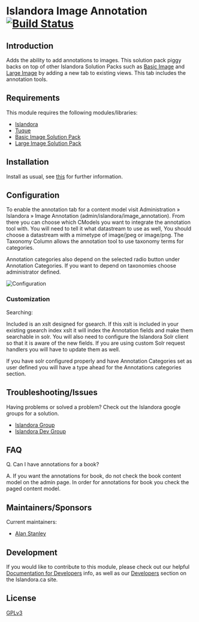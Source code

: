 # Islandora Image Annotation [![Build Status](https://travis-ci.org/Islandora/islandora_image_annotation.png?branch=7.x)](https://travis-ci.org/Islandora/islandora_image_annotation)

## Introduction

Adds the ability to add annotations to images.  This solution pack piggy backs on top of other Islandora Solution Packs such as [Basic Image](https://github.com/Islandora/islandora_solution_pack_image/) and [Large Image](https://github.com/Islandora/islandora_solution_pack_large_image/) by adding a new tab to existing views. This tab includes the annotation tools.


## Requirements

This module requires the following modules/libraries:

* [Islandora](https://github.com/islandora/islandora)
* [Tuque](https://github.com/islandora/tuque)
* [Basic Image Solution Pack](https://github.com/Islandora/islandora_solution_pack_image/)
* [Large Image Solution Pack](https://github.com/Islandora/islandora_solution_pack_large_image/)

## Installation

Install as usual, see [this](https://drupal.org/documentation/install/modules-themes/modules-7) for further information.

## Configuration

To enable the annotation tab for a content model visit Administration » Islandora » Image Annotation (admin/islandora/image_annotation). From there you can choose which CModels
you want to integrate the annotation tool with.  You will need to tell it what datastream to use as well, You should choose a datastream with a mimetype of image/jpeg or image/png. The Taxonomy Column allows the annotation tool to use taxonomy terms for categories.

Annotation categories also depend on the selected radio button under Annotation Categories. If you want to depend on taxonomies choose administrator defined.

![Configuration](http://i.imgur.com/CH0zVs8.png)

### Customization

Searching:

Included is an xslt designed for gsearch.  If this xslt is included in your existing gsearch index xslt it will index the Annotation fields and make them searchable in solr.  You will also need to configure the Islandora Solr client so that it is aware of the new fields.  If you are using custom Solr request handlers you will have to update them as well.

If you have solr configured properly and have Annotation Categories set as user defined you will have a type ahead for the Annotations categories section.

## Troubleshooting/Issues

Having problems or solved a problem? Check out the Islandora google groups for a solution.

* [Islandora Group](https://groups.google.com/forum/?hl=en&fromgroups#!forum/islandora)
* [Islandora Dev Group](https://groups.google.com/forum/?hl=en&fromgroups#!forum/islandora-dev)

## FAQ

Q. Can I have annotations for a book?

A. If you want the annotations for book, do not check the book content model on the admin page. In order for annotations for book you check the paged content model.

## Maintainers/Sponsors

Current maintainers:

* [Alan Stanley](https://github.com/ajstanley)

## Development

If you would like to contribute to this module, please check out our helpful [Documentation for Developers](https://github.com/Islandora/islandora/wiki#wiki-documentation-for-developers) info, as well as our [Developers](http://islandora.ca/developers) section on the Islandora.ca site.

## License

[GPLv3](http://www.gnu.org/licenses/gpl-3.0.txt)

